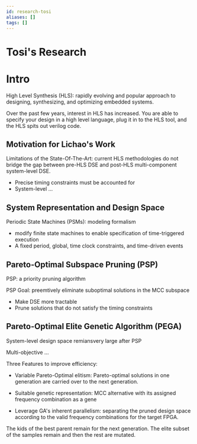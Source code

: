 ```yaml
---
id: research-tosi
aliases: []
tags: []
---
```


# Tosi's Research

# Intro

High Level Synthesis (HLS): rapidly evolving and popular approach to designing,
synthesizing, and optimizing embedded systems.

Over the past few years, interest in HLS has increased. You are able to specify
your design in a high level language, plug it in to the HLS tool, and the HLS
spits out verilog code.

## Motivation for Lichao's Work

Limitations of the State-Of-The-Art: current HLS methodologies do not bridge the
gap between pre-HLS DSE and post-HLS multi-component system-level DSE.

- Precise timing constraints must be accounted for
- System-level ...

## System Representation and Design Space

Periodic State Machines (PSMs): modeling formalism

- modify finite state machines to enable specification of time-triggered
  execution
- A fixed period, global, time clock constraints, and time-driven events

## Pareto-Optimal Subspace Pruning (PSP)

PSP: a priority pruning algorithm

PSP Goal: preemtively eliminate suboptimal solutions in the MCC subspace

- Make DSE more tractable
- Prune solutions that do not satisfy the timing constraints

## Pareto-Optimal Elite Genetic Algorithm (PEGA)

System-level design space remiansvery large after PSP

Multi-objective ...

Three Features to improve efficiency:

- Variable Pareto-Optimal elitism: Pareto-optimal solutions in one generation
  are carried over to the next generation.

- Suitable genetic representation: MCC alternative with its assigned frequency
  combination as a gene

- Leverage GA's inherent parallelism: separating the pruned design space
  according to the valid frequency combinations for the target FPGA.

The kids of the best parent remain for the next generation. The elite subset of
the samples remain and then the rest are mutated.

